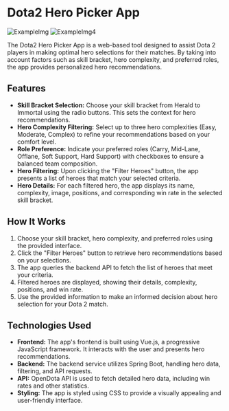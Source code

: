 # Dota2 Hero Picker App
![ExampleImg](https://github.com/Samforquer/Dota2Project/assets/119086351/278b73ec-b5a8-4529-ba8e-82f0df2a429d)
![ExampleImg4](https://github.com/Samforquer/Dota2Project/assets/119086351/6aee3096-59cd-46de-8af8-7056699f0041)

The Dota2 Hero Picker App is a web-based tool designed to assist Dota 2 players in making optimal hero selections for their matches. By taking into account factors such as skill bracket, hero complexity, and preferred roles, the app provides personalized hero recommendations.

## Features

- **Skill Bracket Selection:** Choose your skill bracket from Herald to Immortal using the radio buttons. This sets the context for hero recommendations.
- **Hero Complexity Filtering:** Select up to three hero complexities (Easy, Moderate, Complex) to refine your recommendations based on your comfort level.
- **Role Preference:** Indicate your preferred roles (Carry, Mid-Lane, Offlane, Soft Support, Hard Support) with checkboxes to ensure a balanced team composition.
- **Hero Filtering:** Upon clicking the "Filter Heroes" button, the app presents a list of heroes that match your selected criteria.
- **Hero Details:** For each filtered hero, the app displays its name, complexity, image, positions, and corresponding win rate in the selected skill bracket.

## How It Works

1. Choose your skill bracket, hero complexity, and preferred roles using the provided interface.
2. Click the "Filter Heroes" button to retrieve hero recommendations based on your selections.
3. The app queries the backend API to fetch the list of heroes that meet your criteria.
4. Filtered heroes are displayed, showing their details, complexity, positions, and win rate.
5. Use the provided information to make an informed decision about hero selection for your Dota 2 match.

## Technologies Used

- **Frontend:** The app's frontend is built using Vue.js, a progressive JavaScript framework. It interacts with the user and presents hero recommendations.
- **Backend:** The backend service utilizes Spring Boot, handling hero data, filtering, and API requests.
- **API:** OpenDota API is used to fetch detailed hero data, including win rates and other statistics.
- **Styling:** The app is styled using CSS to provide a visually appealing and user-friendly interface.
